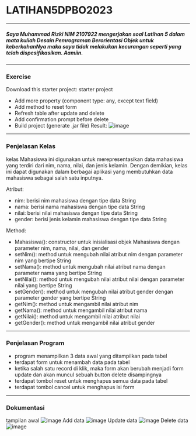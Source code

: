 # LATIHAN5DPBO2023
------------------------------------------
##### Saya Muhammad Rizki NIM 2107922 mengerjakan soal Latihan 5 dalam mata kuliah Desain Pemrograman Berorientasi Objek untuk keberkahanNya maka saya tidak melakukan kecurangan seperti yang telah dispesifikasikan. Aamiin.
------------------------------------------
### Exercise
Download this starter project: starter project
  - Add more property (component type: any, except text field)
  - Add method to reset form
  - Refresh table after update and delete
  - Add confirmation prompt before delete
  - Build project (generate .jar file)
Result:
![image](https://user-images.githubusercontent.com/100481579/226525715-609a73ac-88b2-476a-92d6-97941628dbf1.png)
------------------------------------------
### Penjelasan Kelas
kelas Mahasiswa ini digunakan untuk merepresentasikan data mahasiswa yang terdiri dari nim, nama, nilai, dan jenis kelamin. Dengan demikian, kelas ini dapat digunakan dalam berbagai aplikasi yang membutuhkan data mahasiswa sebagai salah satu inputnya.

Atribut:
  - nim: berisi nim mahasiswa dengan tipe data String
  - nama: berisi nama mahasiswa dengan tipe data String
  - nilai: berisi nilai mahasiswa dengan tipe data String
  - gender: berisi jenis kelamin mahasiswa dengan tipe data String

Method:
  - Mahasiswa(): constructor untuk inisialisasi objek Mahasiswa dengan parameter nim, nama, nilai, dan gender
  - setNim(): method untuk mengubah nilai atribut nim dengan parameter nim yang bertipe String
  - setNama(): method untuk mengubah nilai atribut nama dengan parameter nama yang bertipe String
  - setNilai(): method untuk mengubah nilai atribut nilai dengan parameter nilai yang bertipe String
  - setGender(): method untuk mengubah nilai atribut gender dengan parameter gender yang bertipe String
  - getNim(): method untuk mengambil nilai atribut nim
  - getNama(): method untuk mengambil nilai atribut nama
  - getNilai(): method untuk mengambil nilai atribut nilai
  - getGender(): method untuk mengambil nilai atribut gender
------------------------------------------
### Penjelasan Program
- program menampilkan 3 data awal yang ditampilkan pada tabel
- terdapat form untuk menambah data pada tabel
- ketika salah satu record di klik, maka form akan berubah menjadi form update dan akan muncul sebuah button delete disampingnya
- terdapat tombol reset untuk menghapus semua data pada tabel
- terdapat tombol cancel untuk menghapus isi form
------------------------------------------
### Dokumentasi
tampilan awal
![image](https://user-images.githubusercontent.com/100481579/226528155-f7bd5bbd-2a4b-4936-8208-5f1634307421.png)
Add data
![image](https://user-images.githubusercontent.com/100481579/226528245-48faeb43-5cb4-4920-b1e6-af39b4de760e.png)
Update data
![image](https://user-images.githubusercontent.com/100481579/226528340-128d3e5c-ca3c-4fd9-a40e-9e82e290014a.png)
Delete data
![image](https://user-images.githubusercontent.com/100481579/226528424-3fe61bd4-a4ea-4984-ad4c-0065faaad808.png)

